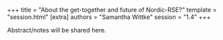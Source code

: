 +++
title = "About the get-together and future of Nordic-RSE?"
template = "session.html"
[extra]
authors = "Samantha Wittke"
session = "1.4"
+++

Abstract/notes will be shared here.
